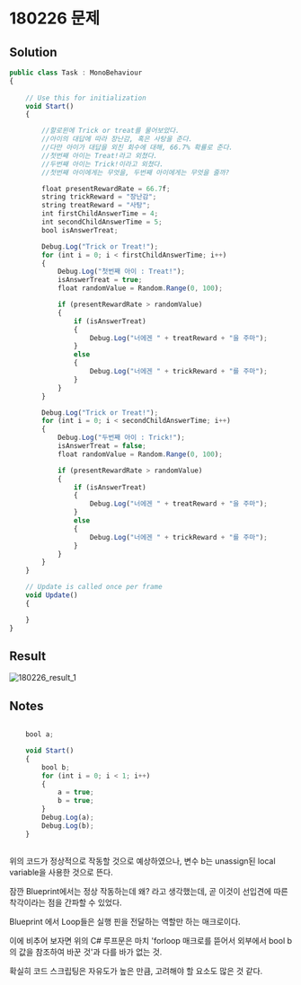 ﻿# 180226 문제

## Solution

```javascript
public class Task : MonoBehaviour
{
    
    // Use this for initialization
    void Start()
    {

        //할로윈에 Trick or treat를 물어보았다.
        //아이의 대답에 따라 장난감, 혹은 사탕을 준다.
        //다만 아이가 대답을 외친 회수에 대해, 66.7% 확률로 준다.
        //첫번째 아이는 Treat!라고 외쳤다.
        //두번째 아이는 Trick!이라고 외쳤다.
        //첫번째 아이에게는 무엇을, 두번째 아이에게는 무엇을 줄까?

        float presentRewardRate = 66.7f;
        string trickReward = "장난감";
        string treatReward = "사탕";
        int firstChildAnswerTime = 4;
        int secondChildAnswerTime = 5;
        bool isAnswerTreat;

        Debug.Log("Trick or Treat!");
        for (int i = 0; i < firstChildAnswerTime; i++)
        {
            Debug.Log("첫번째 아이 : Treat!");
            isAnswerTreat = true;
            float randomValue = Random.Range(0, 100);

            if (presentRewardRate > randomValue)
            {
                if (isAnswerTreat)
                {
                    Debug.Log("너에겐 " + treatReward + "을 주마");
                }
                else
                {
                    Debug.Log("너에겐 " + trickReward + "를 주마");
                }
            }
        }

        Debug.Log("Trick or Treat!");
        for (int i = 0; i < secondChildAnswerTime; i++)
        {
            Debug.Log("두번째 아이 : Trick!");
            isAnswerTreat = false;
            float randomValue = Random.Range(0, 100);

            if (presentRewardRate > randomValue)
            {
                if (isAnswerTreat)
                {
                    Debug.Log("너에겐 " + treatReward + "을 주마");
                }
                else
                {
                    Debug.Log("너에겐 " + trickReward + "를 주마");
                }
            }
        }
    }

    // Update is called once per frame
    void Update()
    {

    }
}
```

## Result

![180226_result_1](https://user-images.githubusercontent.com/6358827/36658768-6951b64c-1b15-11e8-97f2-53ec0446e853.png)

## Notes


```javascript

    bool a;

    void Start()
    {
        bool b;
        for (int i = 0; i < 1; i++)
        {
            a = true;
            b = true;
        }
        Debug.Log(a);
        Debug.Log(b);
    }
	
```

위의 코드가 정상적으로 작동할 것으로 예상하였으나, 변수 b는 unassign된 local variable을 사용한 것으로 뜬다.

잠깐 Blueprint에서는 정상 작동하는데 왜? 라고 생각했는데, 곧 이것이 선입견에 따른 착각이라는 점을 간파할 수 있었다.

Blueprint 에서 Loop들은 실행 핀을 전달하는 역할만 하는 매크로이다.

이에 비추어 보자면 위의 C# 루프문은 마치 'forloop 매크로를 뜯어서 외부에서 bool b의 값을 참조하여 바꾼 것'과 다를 바가 없는 것.

확실히 코드 스크립팅은 자유도가 높은 만큼, 고려해야 할 요소도 많은 것 같다.